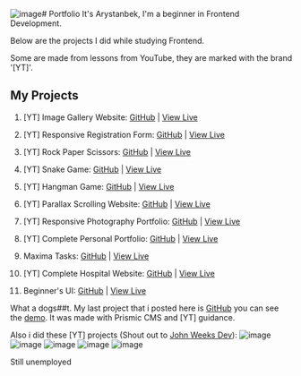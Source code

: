 ![image](https://github.com/Cholicer/Portfolio/assets/58261264/69209337-d92c-4025-b3c0-657e4d0f3c90)# Portfolio
It's Arystanbek, I'm a beginner in Frontend Development.

Below are the projects I did while studying Frontend.

Some are made from lessons from YouTube, they are marked with the brand '[YT]'.


## My Projects
1. [YT] Image Gallery Website: [GitHub](https://github.com/Cholicer/01_Image_Gallery_Website) | [View Live](https://cholicer.github.io/01_Image_Gallery_Website/)

2. [YT] Responsive Registration Form: [GitHub](https://github.com/Cholicer/02_Responsive_Registration_Form) | [View Live](https://cholicer.github.io/02_Responsive_Registration_Form/)

3. [YT] Rock Paper Scissors: [GitHub](https://github.com/Cholicer/03_Rock_Paper_Scissors) | [View Live](https://cholicer.github.io/03_Rock_Paper_Scissors/)

4. [YT] Snake Game: [GitHub](https://github.com/Cholicer/04_Snake_Game) | [View Live](https://cholicer.github.io/04_Snake_Game/)

5. [YT] Hangman Game: [GitHub](https://github.com/Cholicer/05_Hangman_Game) | [View Live](https://cholicer.github.io/05_Hangman_Game/)

6. [YT] Parallax Scrolling Website: [GitHub](https://github.com/Cholicer/06_Parallax_Scrolling_Website) | [View Live](https://cholicer.github.io/06_Parallax_Scrolling_Website/)

7. [YT] Responsive Photography Portfolio: [GitHub](https://github.com/Cholicer/07_Responsive_Photography_Portfolio) | [View Live](https://cholicer.github.io/07_Responsive_Photography_Portfolio/)

8. [YT] Complete Personal Portfolio: [GitHub](https://github.com/Cholicer/08_Complete_Personal_Portfolio) | [View Live](https://cholicer.github.io/08_Complete_Personal_Portfolio/)

9. Maxima Tasks: [GitHub](https://github.com/Cholicer/09_Maxima_Tasks) | [View Live](https://cholicer.github.io/09_Maxima_Tasks/)

10. [YT] Complete Hospital Website: [GitHub](https://github.com/Cholicer/10_Complete_Hospital_Website) | [View Live](https://cholicer.github.io/10_Complete_Hospital_Website/)

11. Beginner's UI: [GitHub](https://github.com/Cholicer/11_Beginners_UI) | [View Live](https://cholicer.github.io/11_Beginners_UI/)

What a dogs##t.
My last project that i posted here is [GitHub](https://github.com/Cholicer/flowrise-nuxt-arsy) you can see the [demo](https://flowrise-nuxt-arsy.vercel.app/). 
It was made with Prismic CMS and [YT] guidance.

Also i did these [YT] projects (Shout out to [John Weeks Dev](https://www.youtube.com/@johnweeksdev)):
![image](https://github.com/Cholicer/Portfolio/assets/58261264/5e866687-d0e8-4ea6-85e3-1079cac65266)
![image](https://github.com/Cholicer/Portfolio/assets/58261264/397bf97c-9866-48a0-baa1-8a3182c3ec1a)
![image](https://github.com/Cholicer/Portfolio/assets/58261264/2f5c5054-c009-4f2f-8b22-5cce10ec45fe)
![image](https://github.com/Cholicer/Portfolio/assets/58261264/14bdf5b5-1ffb-4ab1-9339-548fee64d1f6)
![image](https://github.com/Cholicer/Portfolio/assets/58261264/12b76bc2-21e2-4f10-9ca9-b8c4279eaeb6)

Still unemployed
